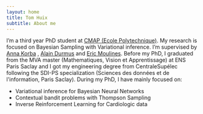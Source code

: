 ```yaml
---
layout: home
title: Tom Huix
subtitle: About me
---
```


I’m a third year PhD student at <a href="https://cmap.ip-paris.fr">CMAP (Ecole Polytechnique)</a>. My research is focused on Bayesian Sampling with Variational inference. I’m supervised by <a href="https://akorba.github.io/Publications.html">Anna Korba</a> , <a href="https://alain.perso.math.cnrs.fr">Alain Durmus</a> and <a href="https://scholar.google.fr/citations?user=_XE1LvQAAAAJ&hl=fr">Eric Moulines</a>. Before my PhD, I graduated from the MVA master (Mathematiques, Vision et Apprentissage) at ENS Paris Saclay and I got my engineering degree from CentraleSupélec following the SDI-PS specialization (Sciences des données et de l'information, Paris Saclay). During my PhD, I have mainly focused on:
- Variational inference for Bayesian Neural Networks
- Contextual bandit problems with Thompson Sampling
- Inverse Reinforcement Learning for Cardiologic data

